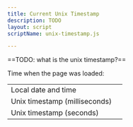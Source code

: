 ```yaml
---
title: Current Unix Timestamp
description: TODO
layout: script
scriptName: unix-timestamp.js

---
```


==TODO: what is the unix timestamp?==

Time when the page was loaded:

<table>
<tr>
<td>Local date and time</td><td id="locale-timestamp"></td>
</tr>
<tr>
<td>Unix timestamp (milliseconds)</td><td id="unix-timestamp-ms"></td>
</tr>
<tr>
<td>Unix timestamp (seconds)</td><td id="unix-timestamp-sec"></td>
</tr>
</table>

